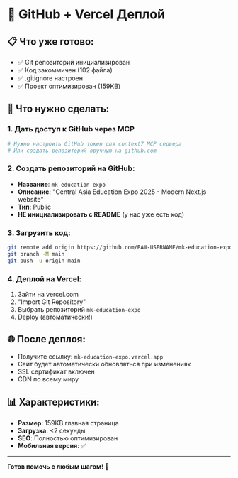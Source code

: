 # 🚀 GitHub + Vercel Деплой

## 📋 Что уже готово:
- ✅ Git репозиторий инициализирован
- ✅ Код закоммичен (102 файла)
- ✅ .gitignore настроен
- ✅ Проект оптимизирован (159KB)

## 🔑 Что нужно сделать:

### 1. Дать доступ к GitHub через MCP
```bash
# Нужно настроить GitHub токен для context7 MCP сервера
# Или создать репозиторий вручную на github.com
```

### 2. Создать репозиторий на GitHub:
- **Название**: `mk-education-expo`
- **Описание**: "Central Asia Education Expo 2025 - Modern Next.js website"
- **Тип**: Public
- **НЕ инициализировать с README** (у нас уже есть код)

### 3. Загрузить код:
```bash
git remote add origin https://github.com/ВАШ-USERNAME/mk-education-expo.git
git branch -M main
git push -u origin main
```

### 4. Деплой на Vercel:
1. Зайти на vercel.com
2. "Import Git Repository"
3. Выбрать репозиторий `mk-education-expo`
4. Deploy (автоматически!)

## 🌐 После деплоя:
- Получите ссылку: `mk-education-expo.vercel.app`
- Сайт будет автоматически обновляться при изменениях
- SSL сертификат включен
- CDN по всему миру

## 📊 Характеристики:
- **Размер**: 159KB главная страница
- **Загрузка**: <2 секунды
- **SEO**: Полностью оптимизирован
- **Мобильная версия**: ✅

---

**Готов помочь с любым шагом!** 🤝